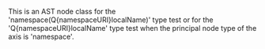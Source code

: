 This is an AST node class for the 'namespace(Q{namespaceURI}localName)' type test or for the 'Q{namespaceURI}localName' type test when the principal node type of the axis is 'namespace'.